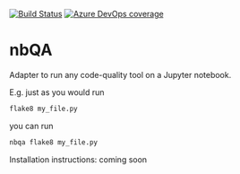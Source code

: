[![Build Status](https://dev.azure.com/megorelli/megorelli/_apis/build/status/MarcoGorelli.nbQA?branchName=master)](https://dev.azure.com/megorelli/megorelli/_build/latest?definitionId=1&branchName=master)
[![Azure DevOps coverage](https://img.shields.io/azure-devops/coverage/megorelli/megorelli/1/master.svg)](https://dev.azure.com/megorelli/megorelli/_build/latest?definitionId=1&branchName=master)

# nbQA

Adapter to run any code-quality tool on a Jupyter notebook.

E.g. just as you would run
```bash
flake8 my_file.py
```
you can run
```bash
nbqa flake8 my_file.py
```

Installation instructions: coming soon
